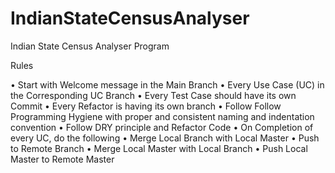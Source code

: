 # IndianStateCensusAnalyser
Indian State Census Analyser Program 

Rules

• Start with Welcome message in the Main Branch
• Every Use Case (UC) in the Corresponding UC Branch
• Every Test Case should have its own Commit
• Every Refactor is having its own branch
• Follow Follow Programming Hygiene with proper and consistent
naming and indentation convention
• Follow DRY principle and Refactor Code
• On Completion of every UC, do the following
• Merge Local Branch with Local Master
• Push to Remote Branch
• Merge Local Master with Local Branch
• Push Local Master to Remote Master

